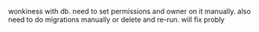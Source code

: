 wonkiness with db. need to set permissions and owner on it manually. also need to do migrations manually or delete and re-run. will fix probly